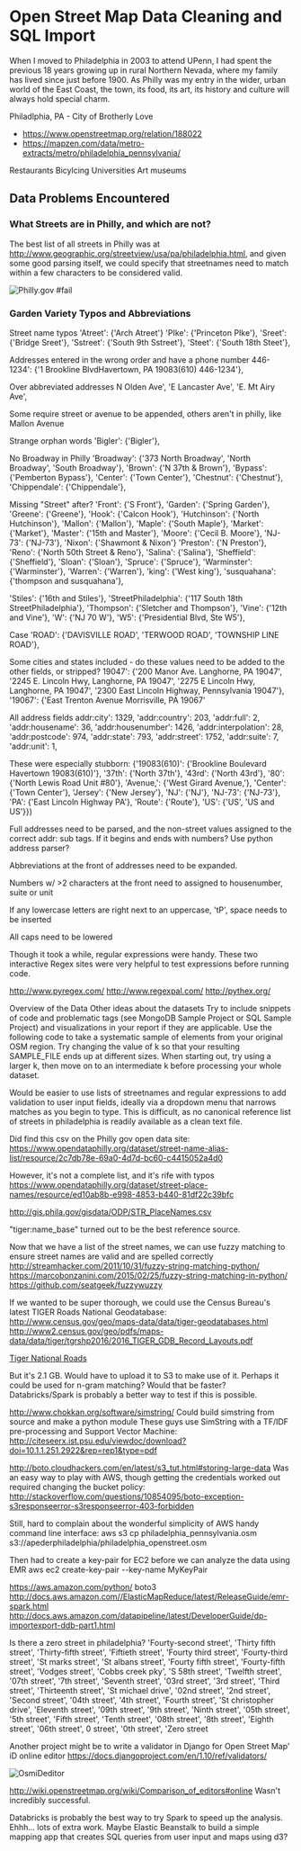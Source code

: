 Open Street Map Data Cleaning and SQL Import
==========

When I moved to Philadelphia in 2003 to attend UPenn, I had spent the previous 18 years growing up in rural Northern Nevada, where my family has lived since just before 1900. As Philly was my entry in the wider, urban world of the East Coast, the town, its food, its art, its history and culture will always hold special charm. 

Philadlphia, PA - City of Brotherly Love

* https://www.openstreetmap.org/relation/188022
* https://mapzen.com/data/metro-extracts/metro/philadelphia_pennsylvania/


Restaurants
Bicylcing
Universities
Art museums

## Data Problems Encountered

### What Streets are in Philly, and which are not? 
The best list of all streets in Philly was at http://www.geographic.org/streetview/usa/pa/philadelphia.html, and given some good parsing itself, we could specify that streetnames need to match within a few characters to be considered valid. 

![Philly.gov #fail](https://github.com/Apeder/Open_Street_Map_Scrape_n_munge/blob/master/Philly_gov_search_kaput.png)

### Garden Variety Typos and Abbreviations
Street name typos
'Atreet': {'Arch Atreet'}
'PIke': {'Princeton PIke'},
'Sreet': {'Bridge Sreet'},
             'Sstreet': {'South 9th Sstreet'},
'Steet': {'South 18th Steet'},

Addresses entered in the wrong order and have a phone number 
446-1234': {'1 Brookline BlvdHavertown, PA 19083(610) 446-1234'},

Over abbreviated addresses
N Olden Ave',
              'E Lancaster Ave',
              'E. Mt Airy Ave',

Some require street or avenue to be appended, others aren't in philly, like Mallon Avenue

Strange orphan words
'Bigler': {'Bigler'},

No Broadway in Philly
'Broadway': {'373 North Broadway',
              'North Broadway',
              'South Broadway'},
             'Brown': {'N 37th & Brown'},
             'Bypass': {'Pemberton Bypass'},
             'Center': {'Town Center'},
             'Chestnut': {'Chestnut'},
             'Chippendale': {'Chippendale'},

Missing "Street" after?
 'Front': {'S Front'},
             'Garden': {'Spring Garden'},
             'Greene': {'Greene'},
             'Hook': {'Calcon Hook'},
             'Hutchinson': {'North Hutchinson'},
              'Mallon': {'Mallon'},
             'Maple': {'South Maple'},
             'Market': {'Market'},
             'Master': {'15th and Master'},
             'Moore': {'Cecil B. Moore'},
             'NJ-73': {'NJ-73'},
             'Nixon': {'Shawmont & Nixon'}
             'Preston': {'N Preston'},
             'Reno': {'North 50th Street & Reno'},
             'Salina': {'Salina'},
             'Sheffield': {'Sheffield'},
             'Sloan': {'Sloan'},
             'Spruce': {'Spruce'},
             'Warminster': {'Warminster'},
             'Warren': {'Warren'},
             'king': {'West king'},
             'susquahana': {'thompson and susquahana'},

'Stiles': {'16th and Stiles'},
             'StreetPhiladelphia': {'117 South 18th StreetPhiladelphia'},
'Thompson': {'Sletcher and Thompson'},
             'Vine': {'12th and Vine'},
             'W': {'NJ 70 W'},
             'W5': {'Presidential Blvd, Ste W5'},

Case
'ROAD': {'DAVISVILLE ROAD', 'TERWOOD ROAD', 'TOWNSHIP LINE ROAD'},

Some cities and states included - do these values need to be added to the other fields, or stripped? 
19047': {'200 Manor Ave. Langhorne, PA 19047',
              '2245 E. Lincoln Hwy, Langhorne, PA 19047',
              '2275 E Lincoln Hwy, Langhorne, PA 19047',
              '2300  East Lincoln Highway, Pennsylvania 19047'},
             '19067': {'East Trenton Avenue Morrisville, PA 19067'

<node id="1698269474" lat="40.1781173" lon="-74.8801017" version="2" timestamp="2012-03-31T17:34:45Z" changeset="11169232" uid="70696" user="xybot">
		<tag k="name" v="Red Lobster"/>
		<tag k="amenity" v="restaurant"/>
		<tag k="addr:street" v="2275 E Lincoln Hwy, Langhorne, PA 19047"/>
		<tag k="addr:housename" v="2275"/>
	</node>

All address fields
  addr:city': 1329,
 'addr:country': 203,
 'addr:full': 2,
 'addr:housename': 36,
 'addr:housenumber': 1426,
 'addr:interpolation': 28,
 'addr:postcode': 974,
 'addr:state': 793,
 'addr:street': 1752,
 'addr:suite': 7,
 'addr:unit': 1,

 These were especially stubborn:
 {'19083(610)': {'Brookline Boulevard Havertown 19083(610)'},
             '37th': {'North 37th'},
             '43rd': {'North 43rd'},
             '80': {'North Lewis Road Unit #80'},
             'Avenue,': {'West Girard Avenue,'},
             'Center': {'Town Center'},
             'Jersey': {'New Jersey'},
             'NJ': {'NJ'},
             'NJ-73': {'NJ-73'},
             'PA': {'East Lincoln Highway PA'},
             'Route': {'Route'},
             'US': {'US', 'US and US'}})

Full addresses need to be parsed, and the non-street values assigned to the correct addr: sub tags.  If it begins and ends with numbers? Use python address parser? 

Abbreviations at the front of addresses need to be expanded. 

Numbers w/ >2 characters at the front need to assigned to housenumber, suite or unit

If any lowercase letters are right next to an uppercase, 'tP', space needs to be inserted

All caps need to be lowered 

Though it took a while, regular expressions were handy.  These two interactive Regex sites were very helpful to test expressions before running code. 

http://www.pyregex.com/
http://www.regexpal.com/ 
http://pythex.org/

Overview of the Data
Other ideas about the datasets
Try to include snippets of code and problematic tags (see MongoDB Sample Project or SQL Sample Project) and visualizations in your report if they are applicable.
Use the following code to take a systematic sample of elements from your original OSM region. Try changing the value of k so that your resulting SAMPLE_FILE ends up at different sizes. When starting out, try using a larger k, then move on to an intermediate k before processing your whole dataset.

Would be easier to use lists of streetnames and regular expressions to add validation to user input fields, ideally via a dropdown menu that narrows matches as you begin to type. This is difficult, as no canonical reference list of streets in philadelphia is readily available as a clean text file. 

Did find this csv on the Philly gov open data site: https://www.opendataphilly.org/dataset/street-name-alias-list/resource/2c7db78e-69a0-4d7d-bc60-c4415052a4d0

However, it's not a complete list, and it's rife with typos
https://www.opendataphilly.org/dataset/street-place-names/resource/ed10ab8b-e998-4853-b440-81df22c39bfc

http://gis.phila.gov/gisdata/ODP/STR_PlaceNames.csv

"tiger:name_base" turned out to be the best reference source. 

Now that we have a list of the street names, we can use fuzzy matching to ensure street names are valid and are spelled correctly http://streamhacker.com/2011/10/31/fuzzy-string-matching-python/
https://marcobonzanini.com/2015/02/25/fuzzy-string-matching-in-python/
https://github.com/seatgeek/fuzzywuzzy

If we wanted to be super thorough, we could use the Census Bureau's latest TIGER Roads National Geodatabase:
http://www.census.gov/geo/maps-data/data/tiger-geodatabases.html
http://www2.census.gov/geo/pdfs/maps-data/data/tiger/tgrshp2016/2016_TIGER_GDB_Record_Layouts.pdf

[Tiger National Roads](./natlroads.png)

But it's 2.1 GB. Would have to upload it to S3 to make use of it. Perhaps it could be used for n-gram matching? Would that be faster? Databricks/Spark is probably a better way to test if this is possible. 

http://www.chokkan.org/software/simstring/
Could build simstring from source and make a python module
These guys use SimString with a TF/IDF pre-processing and Support Vector Machine: 
http://citeseerx.ist.psu.edu/viewdoc/download?doi=10.1.1.251.2922&rep=rep1&type=pdf

http://boto.cloudhackers.com/en/latest/s3_tut.html#storing-large-data
Was an easy way to play with AWS, though getting the credentials worked out required changing the bucket policy: http://stackoverflow.com/questions/10854095/boto-exception-s3responseerror-s3responseerror-403-forbidden

Still, hard to complain about the wonderful simplicity of AWS handy command line interface:
aws s3 cp philadelphia_pennsylvania.osm s3://apederphiladelphia/philadelphia_openstreet.osm

Then had to create a key-pair for EC2 before we can analyze the data using EMR
aws ec2 create-key-pair --key-name MyKeyPair

https://aws.amazon.com/python/ boto3
http://docs.aws.amazon.com//ElasticMapReduce/latest/ReleaseGuide/emr-spark.html
http://docs.aws.amazon.com/datapipeline/latest/DeveloperGuide/dp-importexport-ddb-part1.html

Is there a zero street in philadelphia? 
'Fourty-second street', 'Thirty fifth street',
       'Thirty-fifth street', 'Fiftieth street', 'Fourty third street',
       'Fourty-third street', 'St marks street', 'St albans street',
       'Fourty fifth street', 'Fourty-fifth street', 'Vodges street',
       'Cobbs creek pky', 'S 58th street', 'Twelfth street', '07th street',
       '7th street', 'Seventh street', '03rd street', '3rd street',
       'Third street', 'Thirteenth street', 'St michael drive',
       '02nd street', '2nd street', 'Second street', '04th street',
       '4th street', 'Fourth street', 'St christopher drive',
       'Eleventh street', '09th street', '9th street', 'Ninth street',
       '05th street', '5th street', 'Fifth street', 'Tenth street',
       '08th street', '8th street', 'Eighth street', '06th street',
0 street', '0th street', 'Zero street

Another project might be to write a validator in Django for Open Street Map' iD online editor
https://docs.djangoproject.com/en/1.10/ref/validators/

![OsmiDeditor](./OSMeditor.png)

http://wiki.openstreetmap.org/wiki/Comparison_of_editors#online
Wasn't incredibly successful. 

Databricks is probably the best way to try Spark to speed up the analysis. Ehhh... lots of extra work. Maybe Elastic Beanstalk to build a simple mapping app that creates SQL queries from user input and maps using d3? 

